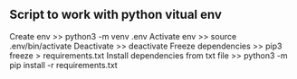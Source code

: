 ## Script to work with python vitual env
Create env >> python3 -m venv .env
Activate env >> source .env/bin/activate
Deactivate >> deactivate
Freeze dependencies >> pip3 freeze > requirements.txt
Install dependencies from txt file >> python3 -m pip install -r requirements.txt